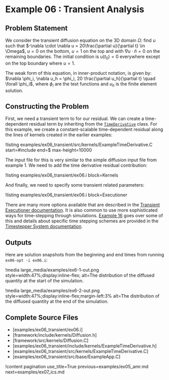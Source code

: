 # Example 06 : Transient Analysis

## Problem Statement

We consider the transient diffusion equation on the 3D domain $\Omega$: find $u$ such that
$-\nabla \cdot \nabla u = 20\frac{\partial u}{\partial t} \in \Omega$, $u = 0$ on the bottom, $u =
1$ on the top and with $\nabla u \cdot \hat{n} = 0$ on the remaining boundaries.  The initial
condition is $u(t_0) = 0$ everywhere except on the top boundary where $u = 1$.

The weak form of this equation, in inner-product notation, is given by: $\nabla \phi_i, \nabla u_h
= \phi_i, 20 \frac{\partial u_h}{\partial t} \quad \forall  \phi_i$, where $\phi_i$ are the
test functions and $u_h$ is the finite element solution.

## Constructing the Problem

First, we need a transient term to for our residual.  We can create a time-dependent residual term
by inheriting from the [`TimeDerivative`](/TimeDerivative.md) class.  For this example, we create
a constant-scalable time-dependent residual along the lines of kernels created in the earlier
examples:

!listing examples/ex06_transient/src/kernels/ExampleTimeDerivative.C start=#include end=$ max-height=10000

The input file for this is very similar to the simple diffusion input file from example 1.
We need to add the time derivative residual contribution:

!listing examples/ex06_transient/ex06.i block=Kernels

And finally, we need to specify some transient related parameters:

!listing examples/ex06_transient/ex06.i block=Executioner

There are many more options available that are described in the [Transient Executioner documentation](/executioners/Transient.md).
It is also common to use more sophisticated ways for
time-stepping through simulations. [Example 16](examples/ex16_timestepper.md) goes over some of
this and details about specific time stepping schemes are provided in the
[Timestepper System documentation](syntax/Executioner/TimeSteppers/index.md).

## Outputs

Here are solution snapshots from the beginning and end times from running `ex06-opt -i ex06.i`:

!media large_media/examples/ex6-1-out.png
       style=width:47%;display:inline-flex;
       alt=The distribution of the diffused quantity at the start of the simulation.

!media large_media/examples/ex6-2-out.png
       style=width:47%;display:inline-flex;margin-left:3%
       alt=The distribution of the diffused quantity at the end of the simulation.

## Complete Source Files

- [examples/ex06_transient/ex06.i]
- [framework/include/kernels/Diffusion.h]
- [framework/src/kernels/Diffusion.C]
- [examples/ex06_transient/include/kernels/ExampleTimeDerivative.h]
- [examples/ex06_transient/src/kernels/ExampleTimeDerivative.C]
- [examples/ex06_transient/src/base/ExampleApp.C]

!content pagination use_title=True
                    previous=examples/ex05_amr.md
                    next=examples/ex07_ics.md
